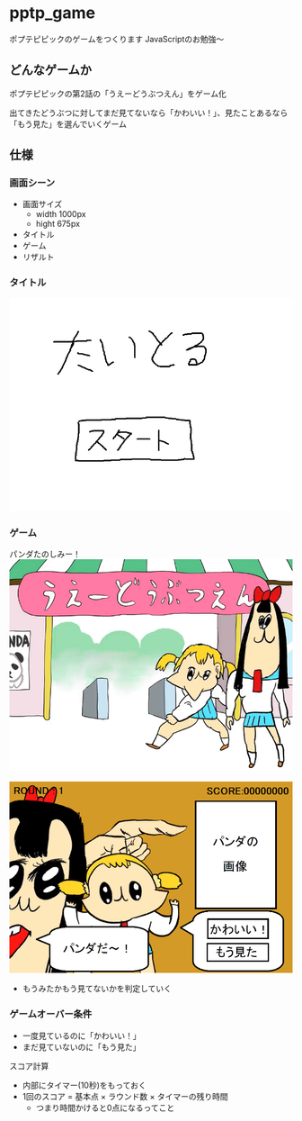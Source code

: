 # pptp_game

ポプテピピックのゲームをつくります
JavaScriptのお勉強～

## どんなゲームか
ポプテピピックの第2話の「うえーどうぶつえん」をゲーム化

出てきたどうぶつに対してまだ見てないなら「かわいい！」、見たことあるなら「もう見た」を選んでいくゲーム

## 仕様
### 画面シーン
* 画面サイズ
    * width 1000px
    * hight 675px
* タイトル
* ゲーム
* リザルト

### タイトル
![](./draft/title.png)

### ゲーム
パンダたのしみー！
![](./draft/game1.png)

![](./draft/game.png)

* もうみたかもう見てないかを判定していく

### ゲームオーバー条件
* 一度見ているのに「かわいい！」
* まだ見ていないのに「もう見た」

スコア計算
* 内部にタイマー(10秒)をもっておく
* 1回のスコア = 基本点 × ラウンド数 × タイマーの残り時間
    * つまり時間かけると0点になるってこと